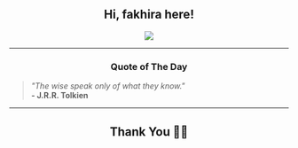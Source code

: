 <h2 align="center"> Hi, fakhira here!</h2>

<p align="center">
<a href="https://github.com/fakhiralkda" alt="github streak"><img src="https://dvst-streak.herokuapp.com/?user=fakhiralkda&theme=tokyonight&fire=DD472C"></a>
</p>

<hr>
<h3 align="center">Quote of The Day</h3>
<p align="center">
<blockquote>
<i>"The wise speak only of what they know."</i>
<br>
<b>- J.R.R. Tolkien</b>
</blockquote>
</p>


<hr>
<h2 align="center">Thank You 🙏🏼</h2>
